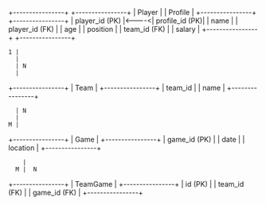 +----------------+      +----------------+
|     Player     |      |    Profile     |
+----------------+      +----------------+
| player_id (PK) |<----<| profile_id (PK)|
| name           |      | player_id (FK) |
| age            |      | position       |
| team_id (FK)   |      | salary         |
+----------------+      +----------------+

    1 |
      |
      | N
      |
+----------------+
|      Team      |
+----------------+
|    team_id     |
|    name        |
+----------------+

      | N
      |
    M |
+----------------+
|     Game       |
+----------------+
| game_id (PK)   |
| date           |
| location       |
+----------------+

        |
      M |  N
+----------------+
|  TeamGame      |
+----------------+
| id (PK)        |
| team_id (FK)   |
| game_id (FK)   |
+----------------+



